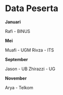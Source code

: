# Data Peserta

**Januari**

Rafi - BINUS

**Mei**

Muafi - UGM
Rivza - ITS

**September**

Jason - UB
Zhirazzi - UG

**November**

Arya - Telkom
